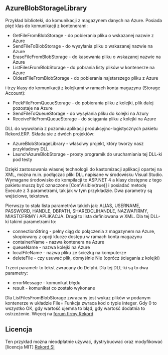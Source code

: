 ## AzureBlobStorageLibrary

Przykład biblioteki, do komunikacji z magazynem danych na Azure. Posiada pięć klas do komunikacji z kontenerami:
* GetFileFromBlobStorage - do pobierania pliku o wskazanej nazwie z Azure
* SendFileToBlobStorage - do wysyłania pliku o wskazanej nazwie na Azure
* EraseFileFromBlobStorage - do kasowania pliku o wskazanej nazwie na Azure
* ListFilesFromBlobStorage - do pobrania listy plików w kontenerze na Azure
* OldestFileFromBlobStorage - do pobierania najstarszego pliku z Azure

i trzy klasy do komunikacji z kolejkami w ramach konta magazynu (Storage Account):
* PeekFileFromQueueStorage - do pobierania pliku z kolejki, plik dalej pozostaje na Azure
* SendFileToQueueStorage - do wysyłania pliku do kolejki na Azury
* ReceiveFileFromQueueStorage - do ściągania pliku z kolejki na Azure

DLL do wywołania z pozomiu aplikacji produkcyjno-logistycznych pakietu Rekord.ERP.
Składa sie z dwóch projektów:
* AzureBlobStorageLibrary - właściwy projekt, który tworzy nasz przykładowy DLL
* LaunchAzureBlobStorage - prosty programik do uruchamiania tej DLL-ki pod testy

Dzięki zastosowania własnej technologii do kastomizacji aplikacji opartej na XML, można m.in. podłączać pliki DLL napisane w środowisku Visual Studio. Wymagane środowisko do kompilacji to ASP.NET 4 a klasy dostępne z tego pakietu muszą być oznaczone [ComVisible(true)] i posiadać metodę Execute z 3 parametrami, tak jak w tym przykładzie. Dwa parametry są wejściowe, tekstowe. 

Pierwszy to stała lista parametrów takich jak: ALIAS, USERNAME, PASSWORD, HANDLE, DBPATH, SHAREDCLIHANDLE, NAZWAFIRMY, MIASTOFIRMY i APLIKACJA.
Drugi to lista definiowana w XML. Dla tej DLL-ki takimi parametrami to:
* connectionString - pełny ciąg do połączenia z magazynem na Azure, skopiowany z opcji klucze dostępu w ramach konta magazynu
* containerName - nazwa kontenera na Azure 
* queueName - nazwa kolejki na Azure 
* localFileName - nazwa pliku ze ścieżką na komputerze
* deleteFile - czy usuwać plik, domyślnie Nie (oprócz ściagania z kolejki)

Trzeci parametr to tekst zwracany do Delphi. Dla tej DLL-ki są to dwa parametry: 
* errorMessage - komunikat błędu
* result - komunikat co zostało wykonane

Dla ListFilesFromBlobStorage zwracany jest wykaz plików w podanym kontenerze w układzie File=<nazwa pliku>
Funkcja zwraca kod o typie integer. Gdy 0 to wszystko OK, gdy wartość ujemna to błąd, gdy wartość dodatnia to ostrzeżenie. Więcej na [forum firmy Rekord](https://forum.rekord.com.pl/)

## Licencja
Ten przykład można nieodpłatnie używać, dystrybuować oraz modyfikować [licencja MIT]
[Rekord SI](https://www.rekord.com.pl)

